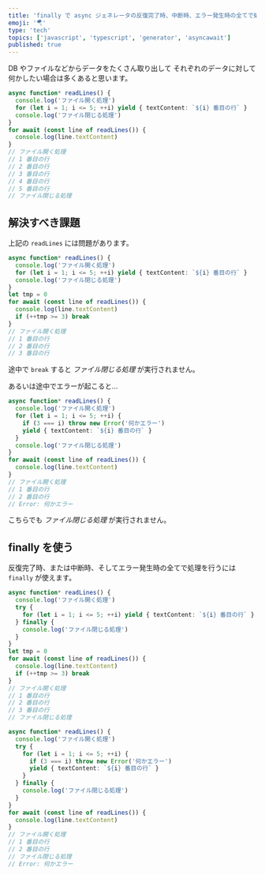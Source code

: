 ```yaml
---
title: 'finally で async ジェネレータの反復完了時、中断時、エラー発生時の全てで処理を行う'
emoji: '🪂'
type: 'tech'
topics: ['javascript', 'typescript', 'generator', 'asyncawait']
published: true
---
```


DB やファイルなどからデータをたくさん取り出して
それぞれのデータに対して何かしたい場合は多くあると思います。

```ts
async function* readLines() {
  console.log('ファイル開く処理')
  for (let i = 1; i <= 5; ++i) yield { textContent: `${i} 番目の行` }
  console.log('ファイル閉じる処理')
}
for await (const line of readLines()) {
  console.log(line.textContent)
}
// ファイル開く処理
// 1 番目の行
// 2 番目の行
// 3 番目の行
// 4 番目の行
// 5 番目の行
// ファイル閉じる処理
```

## 解決すべき課題

上記の `readLines` には問題があります。

```ts
async function* readLines() {
  console.log('ファイル開く処理')
  for (let i = 1; i <= 5; ++i) yield { textContent: `${i} 番目の行` }
  console.log('ファイル閉じる処理')
}
let tmp = 0
for await (const line of readLines()) {
  console.log(line.textContent)
  if (++tmp >= 3) break
}
// ファイル開く処理
// 1 番目の行
// 2 番目の行
// 3 番目の行
```

途中で `break` すると _ファイル閉じる処理_ が実行されません。

<!-- textlint-disable ja-technical-writing/ja-no-mixed-period -->

あるいは途中でエラーが起こると…

<!-- textlint-enable -->

```ts
async function* readLines() {
  console.log('ファイル開く処理')
  for (let i = 1; i <= 5; ++i) {
    if (3 === i) throw new Error('何かエラー')
    yield { textContent: `${i} 番目の行` }
  }
  console.log('ファイル閉じる処理')
}
for await (const line of readLines()) {
  console.log(line.textContent)
}
// ファイル開く処理
// 1 番目の行
// 2 番目の行
// Error: 何かエラー
```

こちらでも _ファイル閉じる処理_ が実行されません。

## finally を使う

反復完了時、または中断時、そしてエラー発生時の全てで処理を行うには `finally` が使えます。

```ts
async function* readLines() {
  console.log('ファイル開く処理')
  try {
    for (let i = 1; i <= 5; ++i) yield { textContent: `${i} 番目の行` }
  } finally {
    console.log('ファイル閉じる処理')
  }
}
let tmp = 0
for await (const line of readLines()) {
  console.log(line.textContent)
  if (++tmp >= 3) break
}
// ファイル開く処理
// 1 番目の行
// 2 番目の行
// 3 番目の行
// ファイル閉じる処理
```

```ts
async function* readLines() {
  console.log('ファイル開く処理')
  try {
    for (let i = 1; i <= 5; ++i) {
      if (3 === i) throw new Error('何かエラー')
      yield { textContent: `${i} 番目の行` }
    }
  } finally {
    console.log('ファイル閉じる処理')
  }
}
for await (const line of readLines()) {
  console.log(line.textContent)
}
// ファイル開く処理
// 1 番目の行
// 2 番目の行
// ファイル閉じる処理
// Error: 何かエラー
```

